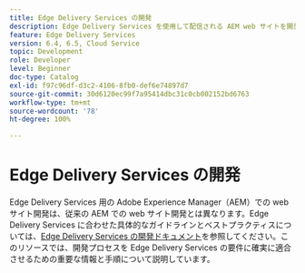 ```yaml
---
title: Edge Delivery Services の開発
description: Edge Delivery Services を使用して配信される AEM web サイトを開発する方法を学びます。
feature: Edge Delivery Services
version: 6.4, 6.5, Cloud Service
topic: Development
role: Developer
level: Beginner
doc-type: Catalog
exl-id: f97c96df-d3c2-4106-8fb0-def6e74897d7
source-git-commit: 30d6120ec99f7a95414dbc31c0cb002152bd6763
workflow-type: tm+mt
source-wordcount: '78'
ht-degree: 100%

---
```


# Edge Delivery Services の開発

Edge Delivery Services 用の Adobe Experience Manager（AEM）での web サイト開発は、従来の AEM での web サイト開発とは異なります。Edge Delivery Services に合わせた具体的なガイドラインとベストプラクティスについては、[Edge Delivery Services の開発ドキュメント](../edge-delivery-services/developing/prerequisites.md)を参照してください。このリソースでは、開発プロセスを Edge Delivery Services の要件に確実に適合させるための重要な情報と手順について説明しています。
